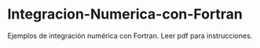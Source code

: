 # Integracion-Numerica-con-Fortran
Ejemplos de integración numérica con Fortran. Leer pdf para instrucciones.
